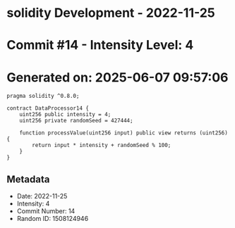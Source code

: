 ﻿# solidity Development - 2022-11-25
# Commit #14 - Intensity Level: 4
# Generated on: 2025-06-07 09:57:06
```solidity
pragma solidity ^0.8.0;

contract DataProcessor14 {
    uint256 public intensity = 4;
    uint256 private randomSeed = 427444;

    function processValue(uint256 input) public view returns (uint256) {
        return input * intensity + randomSeed % 100;
    }
}
```
## Metadata
- Date: 2022-11-25
- Intensity: 4
- Commit Number: 14
- Random ID: 1508124946
